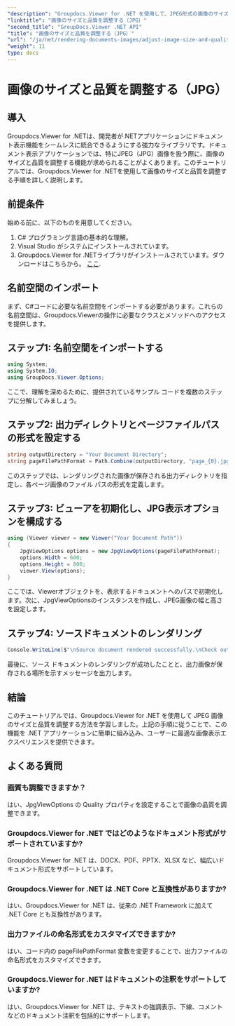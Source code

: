 ```yaml
---
"description": "Groupdocs.Viewer for .NET を使用して、JPEG形式の画像のサイズと品質を最適化する方法を学びましょう。ドキュメントの表示エクスペリエンスを向上させます。"
"linktitle": "画像のサイズと品質を調整する（JPG）"
"second_title": "GroupDocs.Viewer .NET API"
"title": "画像のサイズと品質を調整する（JPG）"
"url": "/ja/net/rendering-documents-images/adjust-image-size-and-quality-jpg/"
"weight": 11
type: docs
---
```

# 画像のサイズと品質を調整する（JPG）

## 導入
Groupdocs.Viewer for .NETは、開発者が.NETアプリケーションにドキュメント表示機能をシームレスに統合できるようにする強力なライブラリです。ドキュメント表示アプリケーションでは、特にJPEG（JPG）画像を扱う際に、画像のサイズと品質を調整する機能が求められることがよくあります。このチュートリアルでは、Groupdocs.Viewer for .NETを使用して画像のサイズと品質を調整する手順を詳しく説明します。
## 前提条件
始める前に、以下のものを用意してください。
1. C# プログラミング言語の基本的な理解。
2. Visual Studio がシステムにインストールされています。
3. Groupdocs.Viewer for .NETライブラリがインストールされています。ダウンロードはこちらから。 [ここ](https://releases。groupdocs.com/viewer/net/).

## 名前空間のインポート
まず、C#コードに必要な名前空間をインポートする必要があります。これらの名前空間は、Groupdocs.Viewerの操作に必要なクラスとメソッドへのアクセスを提供します。
## ステップ1: 名前空間をインポートする
```csharp
using System;
using System.IO;
using GroupDocs.Viewer.Options;
```

ここで、理解を深めるために、提供されているサンプル コードを複数のステップに分解してみましょう。
## ステップ2: 出力ディレクトリとページファイルパスの形式を設定する
```csharp
string outputDirectory = "Your Document Directory";
string pageFilePathFormat = Path.Combine(outputDirectory, "page_{0}.jpg");
```
このステップでは、レンダリングされた画像が保存される出力ディレクトリを指定し、各ページ画像のファイル パスの形式を定義します。
## ステップ3: ビューアを初期化し、JPG表示オプションを構成する
```csharp
using (Viewer viewer = new Viewer("Your Document Path"))
{
    JpgViewOptions options = new JpgViewOptions(pageFilePathFormat);
    options.Width = 600;
    options.Height = 800;
    viewer.View(options);
}
```
ここでは、Viewerオブジェクトを、表示するドキュメントへのパスで初期化します。次に、JpgViewOptionsのインスタンスを作成し、JPEG画像の幅と高さを設定します。
## ステップ4: ソースドキュメントのレンダリング
```csharp
Console.WriteLine($"\nSource document rendered successfully.\nCheck output in {outputDirectory}.");
```
最後に、ソース ドキュメントのレンダリングが成功したことと、出力画像が保存される場所を示すメッセージを出力します。

## 結論
このチュートリアルでは、Groupdocs.Viewer for .NET を使用して JPEG 画像のサイズと品質を調整する方法を学習しました。上記の手順に従うことで、この機能を .NET アプリケーションに簡単に組み込み、ユーザーに最適な画像表示エクスペリエンスを提供できます。
## よくある質問
### 画質も調整できますか？
はい、JpgViewOptions の Quality プロパティを設定することで画像の品質を調整できます。
### Groupdocs.Viewer for .NET ではどのようなドキュメント形式がサポートされていますか?
Groupdocs.Viewer for .NET は、DOCX、PDF、PPTX、XLSX など、幅広いドキュメント形式をサポートしています。
### Groupdocs.Viewer for .NET は .NET Core と互換性がありますか?
はい、Groupdocs.Viewer for .NET は、従来の .NET Framework に加えて .NET Core とも互換性があります。
### 出力ファイルの命名形式をカスタマイズできますか?
はい、コード内の pageFilePathFormat 変数を変更することで、出力ファイルの命名形式をカスタマイズできます。
### Groupdocs.Viewer for .NET はドキュメントの注釈をサポートしていますか?
はい、Groupdocs.Viewer for .NET は、テキストの強調表示、下線、コメントなどのドキュメント注釈を包括的にサポートします。
